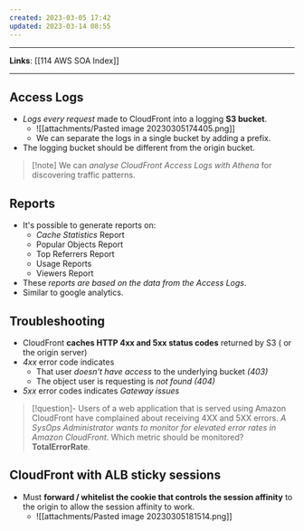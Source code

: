 ```yaml
---
created: 2023-03-05 17:42
updated: 2023-03-14 08:55
---
```

---
**Links**: [[114 AWS SOA Index]]

---
## Access Logs
- *Logs every request* made to CloudFront into a logging **S3 bucket**.
	- ![[attachments/Pasted image 20230305174405.png]]
	- We can separate the logs in a single bucket by adding a prefix.
- The logging bucket should be different from the origin bucket.

> [!note] We can *analyse CloudFront Access Logs with Athena* for discovering traffic patterns.

## Reports
- It's possible to generate reports on:
	- *Cache Statistics* Report
	- Popular Objects Report
	- Top Referrers Report
	- Usage Reports
	- Viewers Report
- These *reports are based on the data from the Access Logs*.
- Similar to google analytics.

## Troubleshooting
- CloudFront **caches HTTP 4xx and 5xx status codes** returned by S3 ( or the origin server)
- *4xx* error code indicates 
	- That user *doesn't have access* to the underlying bucket *(403)*
	- The object user is requesting is *not found (404)*
- *5xx* error codes indicates *Gateway issues*

> [!question]- Users of a web application that is served using Amazon CloudFront have complained about receiving 4XX and 5XX errors. *A SysOps Administrator wants to monitor for elevated error rates in Amazon CloudFront*. Which metric should be monitored?
> **TotalErrorRate**.

## CloudFront with ALB sticky sessions
- Must **forward / whitelist the cookie that controls the session affinity** to the origin to allow the session affinity to work.
	- ![[attachments/Pasted image 20230305181514.png]]
